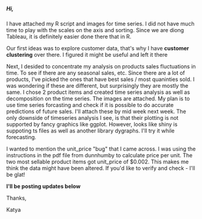 <h5>Hi,</h5>
<p>I have attached my R script and images for time series. I did not have much time to play with the scales on the axis and sorting.
Since we are diong Tableau, it is definitely easier done there that in R.</p>
<p>Our first ideas was to explore customer data, that's why I have <b>customer clustering</b> over there. 
I figured it might be useful and left it there</p>
<p>Next, I desided to concentrate my analysis on products sales fluctuations in time. To see if there are any seasonal sales, etc.
Since there are a lot of products, I've picked the ones that have best sales / most quaninties sold. I was wondering if these are different, but surprisingly they are mostly the same.
I chose 2 product items and created time series analysis as well as decomposition on the time series. The images are attached.
My plan is to use time series forcasting and check if it is possible to do accurate predictions of  future sales. I'll attach these by mid week next week.
The only downside of timeseries analysis I see, is that their plotting is not supported by fancy graphics like ggplot. However, looks like shiny is suppoting ts files as well as another library dygraphs. I'll try it while forecasting.
</p>
<p>I wanted to mention the unit_price "bug" that I came across. I was using the instructions in the pdf file from dunnhumby to calculate price per unit. The two most sellable product items got unit_price of $0.002. This makes me think the data might have been altered. If you'd like to verify and check - I'll be glat!</p>
<p><b>I'll be posting updates below</b></p>

<p>Thanks,</p>
Katya
